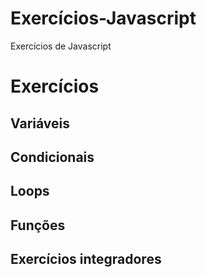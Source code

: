 # Exercícios-Javascript
Exercícios de Javascript

# Exercícios

## Variáveis





## Condicionais




## Loops



## Funções



## Exercícios integradores
